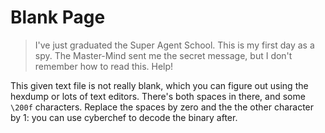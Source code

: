 # Blank Page 

> I've just graduated the Super Agent School. This is my first day as a spy. The Master-Mind sent me the secret message, but I don't remember how to read this. Help!

This given text file is not really blank, which you can figure out using the hexdump or lots of text editors. There's both spaces in there, and some `\200f` characters. Replace the spaces by zero and the the other character by 1: you can use cyberchef to decode the binary after.

